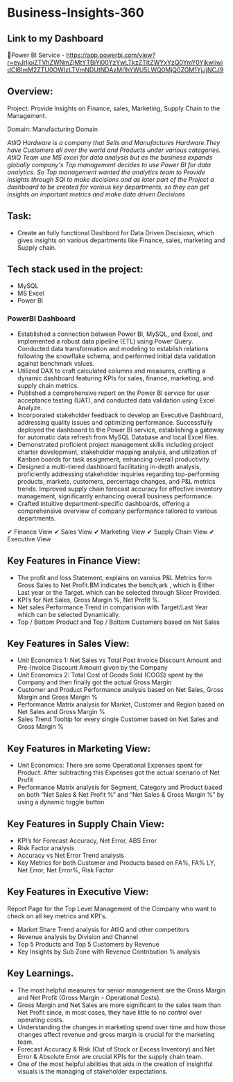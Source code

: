 # Business-Insights-360
## Link to my Dashboard
🔷Power BI Service  - https://app.powerbi.com/view?r=eyJrIjoiZTVhZWNmZjMtYTBiYi00YzYwLTkzZTItZWYxYzQ0YmY0YjkwIiwidCI6ImM2ZTU0OWIzLTVmNDUtNDAzMi1hYWU5LWQ0MjQ0ZGM1YjJjNCJ9

## Overview:
Project: Provide Insights on Finance, sales, Marketing, Supply Chain to the Management.

Domain: Manufacturing Domain

*AtliQ Hardware is a company that Sells and Manufactures Hardware.They have Customers all over the world and Products under various categories.
AtliQ Team use MS excel for data analysis but as the business expands globally company's Top management decides to use Power BI for data analytics.
So Top management wanted the analytics team to Provide insights through SQl to make decisions and as later part of the Project a dashboard to be created for various key departments, so they can get insights on  important metrics and make data driven Decisions*


 ## Task:

* Create an fully functional Dashbord for Data Driven Decisiosn, which gives insights on various departments like Finance, sales, marketing and Supply chain.


## Tech stack used in the project:

* MySQL
* MS Excel
* Power BI

### PowerBI Dashboard

- Established a connection between Power BI, MySQL, and Excel, and implemented a robust data pipeline (ETL) using Power Query. Conducted data transformation and modeling to establish relations following the snowflake schema, and performed initial data validation against benchmark values.
- Utilized DAX to craft calculated columns and measures, crafting a dynamic dashboard featuring KPIs for sales, finance, marketing, and supply chain metrics.
- Published a comprehensive report on the Power BI service for user acceptance testing (UAT), and conducted data validation using Excel Analyze.
- Incorporated stakeholder feedback to develop an Executive Dashboard, addressing quality issues and optimizing performance. Successfully deployed the dashboard to the Power BI service, establishing a gateway for automatic data refresh from MySQL Database and local Excel files.
- Demonstrated proficient project management skills including project charter development, stakeholder mapping analysis, and utilization of Kanban boards for task assignment, enhancing overall productivity.
- Designed a multi-tiered dashboard facilitating in-depth analysis, proficiently addressing stakeholder inquiries regarding top-performing products, markets, customers, percentage changes, and P&L metrics trends. Improved supply chain forecast accuracy for effective inventory management, significantly enhancing overall business performance.
- Crafted intuitive department-specific dashboards, offering a comprehensive overview of company performance tailored to various departments.

✔ Finance View
✔ Sales View
✔ Marketing View
✔ Supply Chain View
✔ Executive View

## Key Features in Finance View:
* The profit and loss Statement, explains on varoius P&L Metrics form Gross Sales to Net Profit.BM indicates the  bench,ark , which is Either Last year or the Target.    which can be selected through Slicer Provided.
* KPI’s for Net Sales, Gross Margin %, Net Profit %.
* Net sales Performance Trend in comparision with Target/Last Year which can be selected Dynamically.
* Top / Bottom Product and Top / Bottom Customers based on Net Sales

## Key Features in Sales View:
* Unit Economics 1: Net Sales vs Total Post Invoice Discount Amount and Pre-Invoice Discount Amount given by the Company
* Unit Economics 2: Total Cost of Goods Sold (COGS) spent by the Company and then finally got the actual Gross Margin
* Customer and Product Performance analysis based on Net Sales, Gross Margin and Gross Margin %
* Performance Matrix analysis for Market, Customer and Region based on Net Sales and Gross Margin %
* Sales Trend Tooltip for every single Customer based on Net Sales and Gross Margin %
  
## Key Features in Marketing View:
* Unit Economics: There are some Operational Expenses spent for Product. After subtracting this Expenses got the actual scenario of Net Profit
* Performance Matrix analysis for Segment, Category and Product based on both “Net Sales & Net Profit %” and “Net Sales & Gross Margin %” by using a dynamic toggle button

## Key Features in Supply Chain View:
* KPI’s for Forecast Accuracy, Net Error, ABS Error
* Risk Factor analysis
* Accuracy vs Net Error Trend analysis
* Key Metrics for both Customer and Products based on FA%, FA% LY, Net Error, Net Error%, Risk Factor

## Key Features in Executive View:
Report Page for the Top Level Management of the Company who want to check on all key metrics and KPI's.
* Market Share Trend analysis for AtliQ and other competitors
* Revenue analysis by Division and Channel
* Top 5 Products and Top 5 Customers by Revenue
* Key Insights by Sub Zone with Revenue Contribution % analysis

## Key Learnings.

* The most helpful measures for senior management are the Gross Margin and Net Profit (Gross Margin - Operational Costs).
* Gross Margin and Net Sales are more significant to the sales team than Net Profit since, in most cases, they have little to no control over operating costs.
* Understanding the changes in marketing spend over time and how those changes affect revenue and gross margin is crucial for the marketing team.
* Forecast Accuracy & Risk (Out of Stock or Excess Inventory) and Net Error & Absolute Error are crucial KPIs for the supply chain team.
* One of the most helpful abilities that aids in the creation of insightful visuals is the managing of stakeholder expectations.
